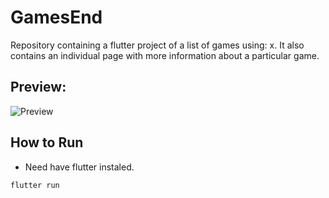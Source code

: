 
# GamesEnd

Repository containing a flutter project of a list of games using: x. It also contains an individual page with more information about a particular game.


## Preview:

![Preview](/docs/app-preview.gif)

## How to Run

* Need have flutter instaled.

`flutter run`

